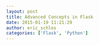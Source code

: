 ```yaml
---
layout: post
title: Advanced Concepts in Flask
date: 2015-01-19 11:21:29
author: eric_schles
categories: ['Flask', 'Python']
---
```

